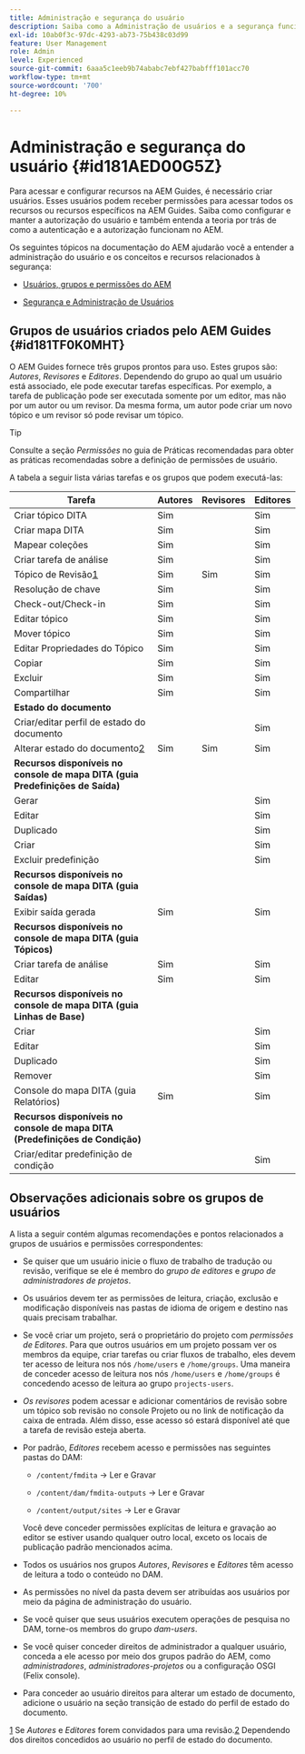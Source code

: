 ```yaml
---
title: Administração e segurança do usuário
description: Saiba como a Administração de usuários e a segurança funcionam
exl-id: 10ab0f3c-97dc-4293-ab73-75b438c03d99
feature: User Management
role: Admin
level: Experienced
source-git-commit: 6aaa5c1eeb9b74ababc7ebf427babfff101acc70
workflow-type: tm+mt
source-wordcount: '700'
ht-degree: 10%

---
```


# Administração e segurança do usuário {#id181AED00G5Z}

Para acessar e configurar recursos na AEM Guides, é necessário criar usuários. Esses usuários podem receber permissões para acessar todos os recursos ou recursos específicos na AEM Guides. Saiba como configurar e manter a autorização do usuário e também entenda a teoria por trás de como a autenticação e a autorização funcionam no AEM.

Os seguintes tópicos na documentação do AEM ajudarão você a entender a administração do usuário e os conceitos e recursos relacionados à segurança:

- [Usuários, grupos e permissões do AEM](https://experienceleague.adobe.com/docs/experience-manager-learn/cloud-service/accessing/aem-users-groups-and-permissions.html)

- [Segurança e Administração de Usuários](https://experienceleague.adobe.com/docs/experience-manager-65/administering/security/security.html)


## Grupos de usuários criados pelo AEM Guides {#id181TF0K0MHT}

O AEM Guides fornece três grupos prontos para uso. Estes grupos são: *Autores*, *Revisores* e *Editores*. Dependendo do grupo ao qual um usuário está associado, ele pode executar tarefas específicas. Por exemplo, a tarefa de publicação pode ser executada somente por um editor, mas não por um autor ou um revisor. Da mesma forma, um autor pode criar um novo tópico e um revisor só pode revisar um tópico.

>[!TIP]
>
> Consulte a seção *Permissões* no guia de Práticas recomendadas para obter as práticas recomendadas sobre a definição de permissões de usuário.

A tabela a seguir lista várias tarefas e os grupos que podem executá-las:

| Tarefa | Autores | Revisores | Editores |
|----|-------|---------|----------|
| Criar tópico DITA | Sim |   | Sim |
| Criar mapa DITA | Sim |   | Sim |
| Mapear coleções | Sim |   | Sim |
| Criar tarefa de análise | Sim |   | Sim |
| Tópico de Revisão[1](#fntarg_1) | Sim | Sim | Sim |
| Resolução de chave | Sim |   | Sim |
| Check-out/Check-in | Sim |   | Sim |
| Editar tópico | Sim |   | Sim |
| Mover tópico | Sim |   | Sim |
| Editar Propriedades do Tópico | Sim |   | Sim |
| Copiar | Sim |   | Sim |
| Excluir | Sim |   | Sim |
| Compartilhar | Sim |   | Sim |
| **Estado do documento** |
| Criar/editar perfil de estado do documento |   |   | Sim |
| Alterar estado do documento[2](#fntarg_2) | Sim | Sim | Sim |
| **Recursos disponíveis no console de mapa DITA \(guia Predefinições de Saída\)** |
| Gerar |   |   | Sim |
| Editar |   |   | Sim |
| Duplicado |   |   | Sim |
| Criar |   |   | Sim |
| Excluir predefinição |   |   | Sim |
| **Recursos disponíveis no console de mapa DITA \(guia Saídas\)** |
| Exibir saída gerada | Sim |   | Sim |
| **Recursos disponíveis no console de mapa DITA \(guia Tópicos\)** |
| Criar tarefa de análise | Sim |   | Sim |
| Editar | Sim |   | Sim |
| **Recursos disponíveis no console de mapa DITA \(guia Linhas de Base\)** |
| Criar |   |   | Sim |
| Editar |   |   | Sim |
| Duplicado |   |   | Sim |
| Remover |   |   | Sim |
| Console do mapa DITA \(guia Relatórios\) | Sim |   | Sim |
| **Recursos disponíveis no console de mapa DITA \(Predefinições de Condição\)** |
| Criar/editar predefinição de condição |   |   | Sim |

## Observações adicionais sobre os grupos de usuários

A lista a seguir contém algumas recomendações e pontos relacionados a grupos de usuários e permissões correspondentes:

- Se quiser que um usuário inicie o fluxo de trabalho de tradução ou revisão, verifique se ele é membro do *grupo de editores* e *grupo de administradores de projetos*.

- Os usuários devem ter as permissões de leitura, criação, exclusão e modificação disponíveis nas pastas de idioma de origem e destino nas quais precisam trabalhar.

- Se você criar um projeto, será o proprietário do projeto com *permissões de Editores*. Para que outros usuários em um projeto possam ver os membros da equipe, criar tarefas ou criar fluxos de trabalho, eles devem ter acesso de leitura nos nós `/home/users` e `/home/groups`. Uma maneira de conceder acesso de leitura nos nós `/home/users` e `/home/groups` é concedendo acesso de leitura ao grupo `projects-users`.

- *Os revisores* podem acessar e adicionar comentários de revisão sobre um tópico sob revisão no console Projeto ou no link de notificação da caixa de entrada. Além disso, esse acesso só estará disponível até que a tarefa de revisão esteja aberta.

- Por padrão, *Editores* recebem acesso e permissões nas seguintes pastas do DAM:

   - `/content/fmdita` -\> Ler e Gravar

   - `/content/dam/fmdita-outputs` -\> Ler e Gravar

   - `/content/output/sites` -\> Ler e Gravar

  Você deve conceder permissões explícitas de leitura e gravação ao editor se estiver usando qualquer outro local, exceto os locais de publicação padrão mencionados acima.

- Todos os usuários nos grupos *Autores*, *Revisores* e *Editores* têm acesso de leitura a todo o conteúdo no DAM.

- As permissões no nível da pasta devem ser atribuídas aos usuários por meio da página de administração do usuário.

- Se você quiser que seus usuários executem operações de pesquisa no DAM, torne-os membros do grupo *dam-users*.

- Se você quiser conceder direitos de administrador a qualquer usuário, conceda a ele acesso por meio dos grupos padrão do AEM, como *administradores*, *administradores-projetos* ou a configuração OSGI \(Felix console\).

- Para conceder ao usuário direitos para alterar um estado de documento, adicione o usuário na seção transição de estado do perfil de estado do documento.

[1](#fnsrc_1) Se *Autores* e *Editores* forem convidados para uma revisão.[2](#fnsrc_2) Dependendo dos direitos concedidos ao usuário no perfil de estado do documento.
